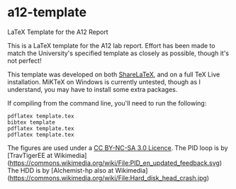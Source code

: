 # a12-template
LaTeX Template for the A12 Report

This is a LaTeX template for the A12 lab report. Effort has been made to match 
the University's specified template as closely as possible, though it's not 
perfect!

This template was developed on both [ShareLaTeX](https://www.sharelatex.com/),
and on a full TeX Live installation. MiKTeX on Windows is currently untested,
though as I understand, you may have to install some extra packages.

If compiling from the command line, you'll need to run the following:

```
pdflatex template.tex
bibtex template
pdflatex template.tex
pdflatex template.tex
```

The figures are used under a [CC BY-NC-SA 3.0 
Licence](http://creativecommons.org/licenses/by-sa/3.0/).
The PID loop is by [TravTigerEE at Wikimedia]
(https://commons.wikimedia.org/wiki/File:PID_en_updated_feedback.svg) 
The HDD is by [Alchemist-hp also at Wikimedia] 
(https://commons.wikimedia.org/wiki/File:Hard_disk_head_crash.jpg)
